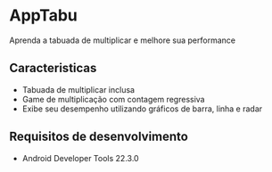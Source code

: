 # AppTabu

Aprenda a tabuada de multiplicar e melhore sua performance

## Caracteristicas

 - Tabuada de multiplicar inclusa
 - Game de multiplicação com contagem regressiva
 - Exibe seu desempenho utilizando gráficos de barra, linha e radar

## Requisitos de desenvolvimento

- Android Developer Tools 22.3.0